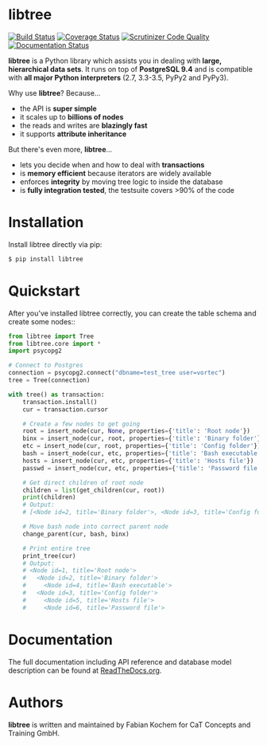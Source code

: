 libtree
=======
[![Build Status](https://travis-ci.org/conceptsandtraining/libtree.svg?branch=master)](https://travis-ci.org/conceptsandtraining/libtree)
[![Coverage Status](https://coveralls.io/repos/conceptsandtraining/libtree/badge.svg?branch=master&service=github)](https://coveralls.io/github/conceptsandtraining/libtree?branch=master)
[![Scrutinizer Code Quality](https://scrutinizer-ci.com/g/conceptsandtraining/libtree/badges/quality-score.png?b=master)](https://scrutinizer-ci.com/g/conceptsandtraining/libtree/?branch=master)
[![Documentation Status](https://readthedocs.org/projects/libtree/badge/?version=latest)](https://libtree.readthedocs.org/en/latest/?badge=latest)


**libtree** is a Python library which assists you in dealing with **large,
hierarchical data sets**. It runs on top of **PostgreSQL 9.4** and is
compatible with **all major Python interpreters** (2.7, 3.3-3.5, PyPy2
and PyPy3).

Why use **libtree**? Because...

 - the API is **super simple**
 - it scales up to **billions of nodes**
 - the reads and writes are **blazingly fast**
 - it supports **attribute inheritance**


But there's even more, **libtree**...

 - lets you decide when and how to deal with **transactions**
 - is **memory efficient** because iterators are widely available
 - enforces **integrity** by moving tree logic to inside the database
 - is **fully integration tested**, the testsuite covers >90% of the code


Installation
============
Install libtree directly via pip:

```bash
$ pip install libtree
```


Quickstart
==========
After you've installed libtree correctly, you can create the table schema and
create some nodes::

```python
from libtree import Tree
from libtree.core import *
import psycopg2

# Connect to Postgres
connection = psycopg2.connect("dbname=test_tree user=vortec")
tree = Tree(connection)

with tree() as transaction:
    transaction.install()
    cur = transaction.cursor

    # Create a few nodes to get going
    root = insert_node(cur, None, properties={'title': 'Root node'})
    binx = insert_node(cur, root, properties={'title': 'Binary folder'})
    etc = insert_node(cur, root, properties={'title': 'Config folder'})
    bash = insert_node(cur, etc, properties={'title': 'Bash executable'})
    hosts = insert_node(cur, etc, properties={'title': 'Hosts file'})
    passwd = insert_node(cur, etc, properties={'title': 'Password file'})

    # Get direct children of root node
    children = list(get_children(cur, root))
    print(children)
    # Output:
    # [<Node id=2, title='Binary folder'>, <Node id=3, title='Config folder'>]

    # Move bash node into correct parent node
    change_parent(cur, bash, binx)

    # Print entire tree
    print_tree(cur)
    # Output:
    # <Node id=1, title='Root node'>
    #   <Node id=2, title='Binary folder'>
    #     <Node id=4, title='Bash executable'>
    #   <Node id=3, title='Config folder'>
    #     <Node id=5, title='Hosts file'>
    #     <Node id=6, title='Password file'>
```


Documentation
=============
The full documentation including API reference and database model description
can be found at [ReadTheDocs.org](https://libtree.readthedocs.org/en/latest/).


Authors
=======
**libtree** is written and maintained by Fabian Kochem for CaT Concepts and
Training GmbH.
